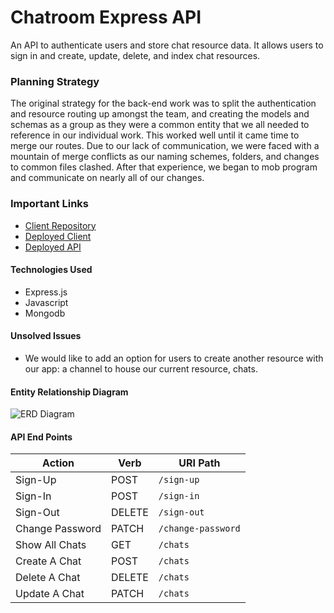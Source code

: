 # Chatroom Express API
An API to authenticate users and store chat resource data. It allows users to sign in and create, update, delete, and index chat resources.

### Planning Strategy
The original strategy for the back-end work was to split the authentication and resource routing up amongst the team, and creating the models and schemas as a group as they were a common entity that we all needed to reference in our individual work. This worked well until it came time to merge our routes. Due to our lack of communication, we were faced with a mountain of merge conflicts as our naming schemes, folders, and changes to common files clashed. After that experience, we began to mob program and communicate on nearly all of our changes.

### Important Links
- [Client Repository](https://github.com/Mandeloreann/chat-room-express-2)
- [Deployed Client](https://mandeloreann.github.io/chat-room/#/)
- [Deployed API](https://chatroommm.herokuapp.com/)

#### Technologies Used
- Express.js
- Javascript
- Mongodb

#### Unsolved Issues
- We would like to add an option for users to create another resource with our app: a channel to house our current resource, chats.
#### Entity Relationship Diagram
![ERD Diagram](https://user-images.githubusercontent.com/71568993/102019069-3668bd80-3d3f-11eb-9565-fcf08c76e8ae.png)
#### API End Points
| Action | Verb   | URI Path               |
|--------|--------|------------------------|
| Sign-Up | POST   | `/sign-up`             |
| Sign-In | POST   | `/sign-in`             |
| Sign-Out | DELETE | `/sign-out`            |
| Change Password | PATCH  | `/change-password`   |
| Show All Chats | GET    | `/chats`             |
| Create A Chat | POST   | `/chats`             |
| Delete A Chat | DELETE | `/chats`            |
| Update A Chat | PATCH  | `/chats`     |
